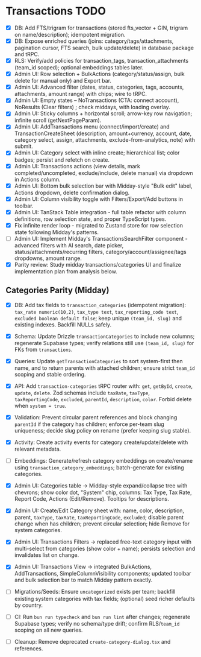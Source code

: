 # Transactions TODO

- [x] DB: Add FTS/trigram for transactions (stored fts_vector + GIN, trigram on name/description); idempotent migration.
- [x] DB: Expose enriched queries (joins: category/tags/attachments, pagination cursor, FTS search, bulk update/delete) in database package and tRPC.
- [x] RLS: Verify/add policies for transaction_tags, transaction_attachments (team_id scoped); optional embeddings tables later.
- [x] Admin UI: Row selection + BulkActions (category/status/assign, bulk delete for manual only) and Export bar.
- [x] Admin UI: Advanced filter (dates, status, categories, tags, accounts, attachments, amount range) with chips; wire to tRPC.
 - [x] Admin UI: Empty states – NoTransactions (CTA: connect account), NoResults (Clear filters) ; check middays, with loading overlay.
- [x] Admin UI: Sticky columns + horizontal scroll; arrow-key row navigation; infinite scroll (getNextPageParam).
- [x] Admin UI: AddTransactions menu (connect/import/create) and TransactionCreateSheet (description, amount+currency, account, date, category select, assign, attachments, exclude-from-analytics, note) with submit.
- [x] Admin UI: Category select with inline create; hierarchical list; color badges; persist and refetch on create.
- [x] Admin UI: Transactions actions (view details, mark completed/uncompleted, exclude/include, delete manual) via dropdown in Actions column.
- [x] Admin UI: Bottom bulk selection bar with Midday-style "Bulk edit" label, Actions dropdown, delete confirmation dialog.
- [x] Admin UI: Column visibility toggle with Filters/Export/Add buttons in toolbar.
- [x] Admin UI: TanStack Table integration - full table refactor with column definitions, row selection state, and proper TypeScript types.
- [x] Fix infinite render loop - migrated to Zustand store for row selection state following Midday's patterns.
- [ ] Admin UI: Implement Midday's TransactionsSearchFilter component - advanced filters with AI search, date picker, status/attachments/recurring filters, category/account/assignee/tags dropdowns, amount range.
- [x] Parity review: Study midday transactions/categories UI and finalize implementation plan from analysis below.

## Categories Parity (Midday)

- [x] DB: Add tax fields to `transaction_categories` (idempotent migration): `tax_rate numeric(10,2)`, `tax_type text`, `tax_reporting_code text`, `excluded boolean default false`; keep unique `(team_id, slug)` and existing indexes. Backfill NULLs safely.
- [x] Schema: Update Drizzle `transactionCategories` to include new columns; regenerate Supabase types; verify relations still use `(team_id, slug)` for FKs from `transactions`.
- [x] Queries: Update `getTransactionCategories` to sort system-first then name, and to return parents with attached children; ensure strict `team_id` scoping and stable ordering.
- [x] API: Add `transaction-categories` tRPC router with: `get`, `getById`, `create`, `update`, `delete`. Zod schemas include `taxRate`, `taxType`, `taxReportingCode`, `excluded`, `parentId`, `description`, `color`. Forbid delete when `system = true`.
- [x] Validation: Prevent circular parent references and block changing `parentId` if the category has children; enforce per-team slug uniqueness; decide slug policy on rename (prefer keeping slug stable).
- [x] Activity: Create activity events for category create/update/delete with relevant metadata.
- [ ] Embeddings: Generate/refresh category embeddings on create/rename using `transaction_category_embeddings`; batch-generate for existing categories.
- [x] Admin UI: Categories table → Midday-style expand/collapse tree with chevrons; show color dot, "System" chip, columns: Tax Type, Tax Rate, Report Code, Actions (Edit/Remove). Tooltips for descriptions.
- [x] Admin UI: Create/Edit Category sheet with: name, color, description, parent, `taxType`, `taxRate`, `taxReportingCode`, `excluded`; disable parent change when has children; prevent circular selection; hide Remove for system categories.
- [x] Admin UI: Transactions Filters → replaced free-text category input with multi-select from categories (show color + name); persists selection and invalidates list on change.
- [x] Admin UI: Transactions View → integrated BulkActions, AddTransactions, SimpleColumnVisibility components; updated toolbar and bulk selection bar to match Midday pattern exactly.
- [ ] Migrations/Seeds: Ensure `uncategorized` exists per team; backfill existing system categories with tax fields; (optional) seed richer defaults by country.
- [ ] CI: Run `bun run typecheck` and `bun run lint` after changes; regenerate Supabase types; verify no schema/type drift; confirm RLS/`team_id` scoping on all new queries.
- [ ] Cleanup: Remove deprecated `create-category-dialog.tsx` and references.

